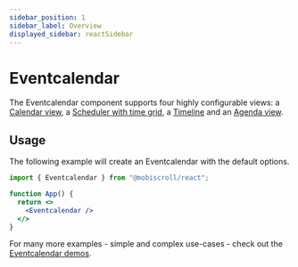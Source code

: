 ```yaml
---
sidebar_position: 1
sidebar_label: Overview
displayed_sidebar: reactSidebar
---
```


# Eventcalendar

The Eventcalendar component supports four highly configurable views: a [Calendar view](/react/eventcalendar/calendar), a [Scheduler with time grid](/react/eventcalendar/scheduler), a [Timeline](/react/eventcalendar/timeline) and an [Agenda view](/react/eventcalendar/agenda).

## Usage

The following example will create an Eventcalendar with the default options.

```jsx
import { Eventcalendar } from "@mobiscroll/react";

function App() {
  return <>
    <Eventcalendar />
  </>
}
```

For many more examples - simple and complex use-cases - check out the [Eventcalendar demos](https://demo.mobiscroll.com/eventcalendar).